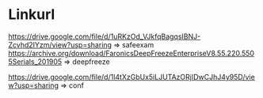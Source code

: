 # Linkurl

https://drive.google.com/file/d/1uRKzOd_VJkfqBagqsIBNJ-Zcvhd2IYzm/view?usp=sharing => safeexam
https://archive.org/download/FaronicsDeepFreezeEnterpriseV8.55.220.5505Serials_201905 => deepfreeze


https://drive.google.com/file/d/1l4tXzGbUx5iLJUTAzORjIDwCJhJ4y95D/view?usp=sharing => conf
